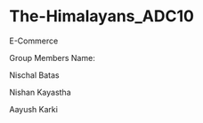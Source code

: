 # The-Himalayans_ADC10
E-Commerce

Group Members Name:

Nischal Batas

Nishan Kayastha

Aayush Karki

